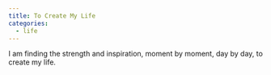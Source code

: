 ```yaml
---
title: To Create My Life
categories:
  - life
---
```

I am finding the strength
and inspiration,
moment by moment,
day by day,
to create my life.
